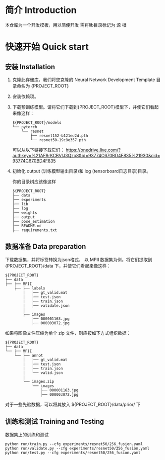 
# 简介 Introduction
本仓库为一个开发模板，用以简便开发
需将lib目录标记为 源 根
# 快速开始 Quick start

## 安装 Installation
1. 克隆此存储库，我们将您克隆的 Neural Network Development Template 目录命名为 {PROJECT_ROOT} 
2. 安装依赖项。
3. 下载预训练模型。请将它们下载到{PROJECT_ROOT}模型下，并使它们看起来像这样：
   ```
   ${PROJECT_ROOT}/models
   └── pytorch
       └── resnet
           ├── resnet152-b121ed2d.pth
           └── resnet50-19c8e357.pth

   ```
   可以从以下链接下载它们：
   https://onedrive.live.com/?authkey=%21AF9rKCBVlJ3Qzo8&id=93774C670BD4F835%21930&cid=93774C670BD4F835
   
   

4. 初始化 output (训练模型输出目录)和 log (tensorboard日志目录)目录。

   你的目录树应该像这样
   ```
   ${PROJECT_ROOT}
   ├── data
   ├── experiments
   ├── lib
   ├── log
   ├── weights
   ├── output
   ├── pose_estimation
   ├── README.md
   ├── requirements.txt
   ```

## 数据准备 Data preparation
下载数据集，并将标签转换为json格式，
以 MPII 数据集为例，将它们提取到 {PROJECT_ROOT}/data 下，并使它们看起来像这样：
```
${PROJECT_ROOT}
├── data
├── ├── MPII
    ├── ├── labels
        |   ├── gt_valid.mat
        |   ├── test.json
        |   ├── train.json
        |   ├── validate.json
        |   
        ├── images
            ├── 000001163.jpg
            ├── 000003072.jpg
```

如果将图像文件压缩为单个 zip 文件，则应按如下方式组织数据：

```
${PROJECT_ROOT}
├── data
└── ├── MPII
    └── ├── annot
        |   ├── gt_valid.mat
        |   ├── test.json
        |   ├── train.json
        |   └── valid.json
        |   
        └── images.zip
            └── images
                ├── 000001163.jpg
                ├── 000003072.jpg
```

对于一些先验数据，可以将其放入 ${PROJECT_ROOT}/data/prior/ 下

## 训练和测试 Training and Testing
数据集上的训练和测试
```
python run/train.py --cfg experiments/resnet50/256_fusion.yaml
python run/validate.py --cfg experiments/resnet50/256_fusion.yaml
python run/test.py --cfg experiments/resnet50/256_fusion.yaml
```


